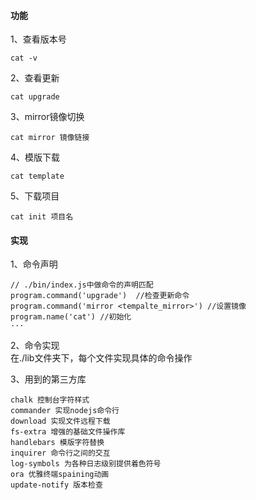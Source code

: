 #### 功能
1、查看版本号
```
cat -v
```
2、查看更新
```
cat upgrade
```
3、mirror镜像切换
```
cat mirror 镜像链接
```
4、模版下载
```
cat template
```
5、下载项目
```
cat init 项目名
```
#### 实现
1、命令声明  
```
// ./bin/index.js中做命令的声明匹配
program.command('upgrade')  //检查更新命令
program.command('mirror <tempalte_mirror>') //设置镜像
program.name('cat') //初始化
···
```

2、命令实现  
在./lib文件夹下，每个文件实现具体的命令操作

3、用到的第三方库
```
chalk 控制台字符样式
commander 实现nodejs命令行
download 实现文件远程下载
fs-extra 增强的基础文件操作库
handlebars 模版字符替换
inquirer 命令行之间的交互
log-symbols 为各种日志级别提供着色符号
ora 优雅终端spaining动画
update-notify 版本检查
```


